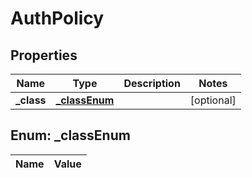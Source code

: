 

# AuthPolicy

## Properties

Name | Type | Description | Notes
------------ | ------------- | ------------- | -------------
**_class** | [**_classEnum**](#_classEnum) |  |  [optional]


## Enum: _classEnum

Name | Value
---- | -----




